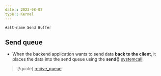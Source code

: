 ```yaml
---
date:: 2023-08-02
type:: Kernel
---
```

	#alt-name Send Buffer 
## Send queue 

- When the backend application wants to send data **back to the client**, it places the data into the send queue using the **send()** [systemcall](/systemcall.md) 

>[!quote] [recive_queue](/recive_queue.md)